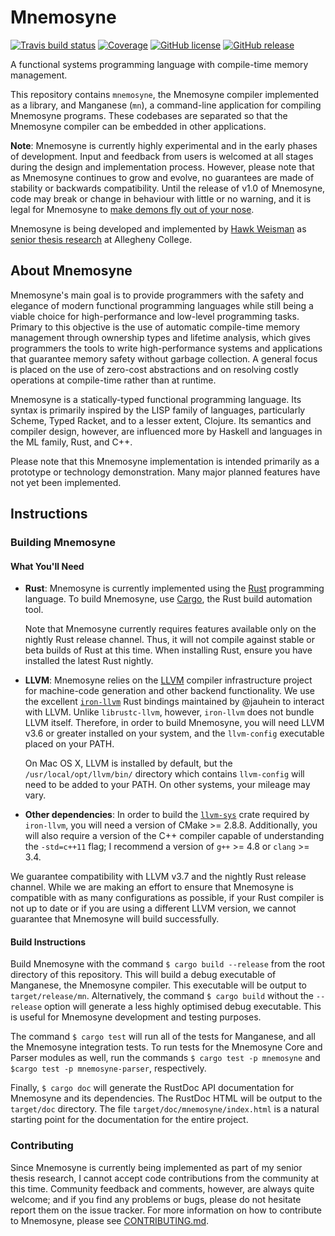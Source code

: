 Mnemosyne
=========

[![Travis build status](https://img.shields.io/travis/hawkw/mnemosyne/master.svg?style=flat-square)](https://travis-ci.org/hawkw/mnemosyne)
[![Coverage](https://img.shields.io/codecov/c/github/mnemosyne/master.svg?style=flat-square)](http://codecov.io/github/hawkw/mnemosyne?branch=master)
[![GitHub license](https://img.shields.io/github/license/hawkw/mnemosyne.svg?style=flat-square)](https://github.com/hawkw/mnemosyne/blob/master/LICENSE)
[![GitHub release](https://img.shields.io/github/release/hawkw/mnemosyne.svg?style=flat-square)](https://github.com/hawkw/mnemosyne/releases)

A functional systems programming language with compile-time memory management.

This repository contains `mnemosyne`, the Mnemosyne compiler implemented as a library, and Manganese (`mn`), a command-line application for compiling Mnemosyne programs. These codebases are separated so that the Mnemosyne compiler can be embedded in other applications.

**Note**: Mnemosyne is currently highly experimental and in the early phases of development. Input and feedback from users is welcomed at all stages during the design and implementation process. However, please note that as Mnemosyne continues to grow and evolve, no guarantees are made of stability or backwards compatibility. Until the release of v1.0 of Mnemosyne, code may break or change in behaviour with little or no warning, and it is legal for Mnemosyne to [make demons fly out of your nose](http://www.catb.org/jargon/html/N/nasal-demons.html).

Mnemosyne is being developed and implemented by [Hawk Weisman](http://hawkweisman.me) as [senior thesis research](https://github.com/hawkw/senior-thesis) at Allegheny College.


About Mnemosyne
---------------

Mnemosyne's main goal is to provide programmers with the safety and elegance of modern functional programming languages while still being a viable choice for high-performance and low-level programming tasks. Primary to this objective is the use of automatic compile-time memory management through ownership types and lifetime analysis, which gives programmers the tools to write high-performance systems and applications that guarantee memory safety without garbage collection. A general focus is placed on the use of zero-cost abstractions and on resolving costly operations at compile-time rather than at runtime.

Mnemosyne is a statically-typed functional programming language. Its syntax is primarily inspired by the LISP family of languages, particularly Scheme, Typed Racket, and to a lesser extent, Clojure. Its semantics and compiler design, however, are influenced more by Haskell and languages in the ML family, Rust, and C++.

Please note that this Mnemosyne implementation is intended primarily as a prototype or technology demonstration. Many major planned features have not yet been implemented.

Instructions
------------

### Building Mnemosyne

#### What You'll Need

+ **Rust**:
  Mnemosyne is currently implemented using the [Rust](http://www.rust-lang.org) programming language. To build Mnemosyne, use [Cargo](http://doc.crates.io/guide.html), the Rust build automation tool.

  Note that Mnemosyne currently requires features available only on the nightly Rust release channel. Thus, it will not compile against stable or beta builds of Rust at this time. When installing Rust, ensure you have installed the latest Rust nightly. 
+ **LLVM**:
  Mnemosyne relies on the [LLVM](http://llvm.org) compiler infrastructure project for machine-code generation and other backend functionality. We use the excellent [`iron-llvm`](https://github.com/jauhien/iron-llvm) Rust bindings maintained by @jauhein to interact with LLVM. Unlike `librustc-llvm`, however, `iron-llvm` does not bundle LLVM itself. Therefore, in order to build Mnemosyne, you will need LLVM v3.6 or greater installed on your system, and the `llvm-config` executable placed on your PATH.

  On Mac OS X, LLVM is installed by default, but the `/usr/local/opt/llvm/bin/` directory which contains `llvm-config` will need to be added to your PATH. On other systems, your mileage may vary.
+ **Other dependencies**: In order to build the [`llvm-sys`](https://github.com/tari/llvm-sys.rs) crate required by `iron-llvm`, you will need a version of CMake >= 2.8.8. Additionally, you will also require a version of the C++ compiler capable of understanding the `-std=c++11` flag; I recommend a version of `g++` >= 4.8 or `clang` >= 3.4.

We guarantee compatibility with LLVM v3.7 and the nightly Rust release channel. While we are making an effort to ensure that Mnemosyne is compatible with as many configurations as possible, if your Rust compiler is not up to date or if you are using a different LLVM version, we cannot guarantee that Mnemosyne will build successfully.

#### Build Instructions
Build Mnemosyne with the command `$ cargo build --release`  from the root directory of this repository. This will build a debug executable of Manganese, the Mnemosyne compiler. This executable will be output to `target/release/mn`. Alternatively, the command `$ cargo build` without the `--release` option will generate a less highly optimised debug executable. This is useful for Mnemosyne development and testing purposes.

The command `$ cargo test` will run all of the tests for Manganese, and all the Mnemosyne integration tests. To run tests for the Mnemosyne Core and Parser modules as well, run the commands `$ cargo test -p mnemosyne` and `$cargo test -p mnemosyne-parser`, respectively.

Finally, `$ cargo doc` will generate the RustDoc API documentation for Mnemosyne and its dependencies. The RustDoc HTML will be output to the `target/doc` directory. The file `target/doc/mnemosyne/index.html` is a natural starting point for the documentation for the entire project.

### Contributing

Since Mnemosyne is currently being implemented as part of my senior thesis research, I cannot accept code contributions from the community at this time. Community feedback and comments, however, are always quite welcome; and if you find any problems or bugs, please do not hesitate report them on the issue tracker. For more information on how to contribute to Mnemosyne, please see [CONTRIBUTING.md](https://github.com/hawkw/mnemosyne/blob/master/CONTRIBUTING.md).
